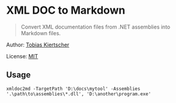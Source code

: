 XML DOC to Markdown
===================

> Convert XML documentation files from .NET assemblies into Markdown files.

Author: [Tobias Kiertscher](http://www.mastersign.de/)

License: [MIT](https://opensource.org/licenses/MIT)

## Usage

```
xmldoc2md -TargetPath 'D:\docs\mytool' -Assemblies '.\path\to\assemblies\*.dll', 'D:\another\program.exe'
```
